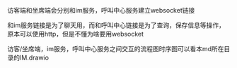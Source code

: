 访客端和坐席端会分别和im服务，呼叫中心服务建立websocket链接

和im服务链接是为了聊天用，而和呼叫中心链接是为了查询，保存信息等操作，原本可以使用http，但是不懂为啥要用websocket

访客/坐席端，im服务，呼叫中心服务之间交互的流程图时序图可以看本md所在目录的IM.drawio





